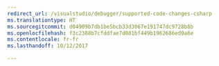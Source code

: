 ```yaml
---
redirect_url: /visualstudio/debugger/supported-code-changes-csharp
ms.translationtype: HT
ms.sourcegitcommit: d04909b7db1be5bcb33d3067e191747dc9728b8b
ms.openlocfilehash: f3c2388b7cfddfae7d081bf449b1962686ed9a8e
ms.contentlocale: fr-fr
ms.lasthandoff: 10/12/2017

---
```


